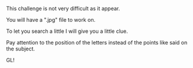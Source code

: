 This challenge is not very difficult as it appear.

You will have a ".jpg" file to work on.

To let you search a little I will give you a little clue.

Pay attention to the position of the letters instead of the points like said on the subject.

GL! 
